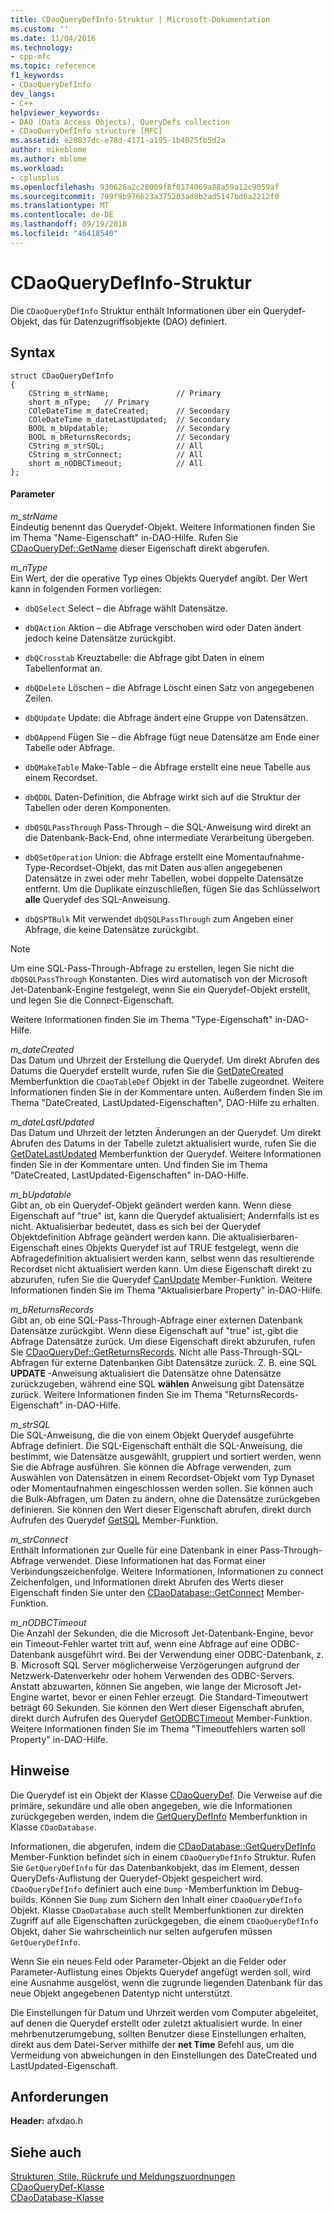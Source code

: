 ```yaml
---
title: CDaoQueryDefInfo-Struktur | Microsoft-Dokumentation
ms.custom: ''
ms.date: 11/04/2016
ms.technology:
- cpp-mfc
ms.topic: reference
f1_keywords:
- CDaoQueryDefInfo
dev_langs:
- C++
helpviewer_keywords:
- DAO (Data Access Objects), QueryDefs collection
- CDaoQueryDefInfo structure [MFC]
ms.assetid: e20837dc-e78d-4171-a195-1b4075fb5d2a
author: mikeblome
ms.author: mblome
ms.workload:
- cplusplus
ms.openlocfilehash: 930626a2c28009f8f0174069a88a59a12c9059af
ms.sourcegitcommit: 799f9b976623a375203ad8b2ad5147bd6a2212f0
ms.translationtype: MT
ms.contentlocale: de-DE
ms.lasthandoff: 09/19/2018
ms.locfileid: "46418540"
---
```

# <a name="cdaoquerydefinfo-structure"></a>CDaoQueryDefInfo-Struktur

Die `CDaoQueryDefInfo` Struktur enthält Informationen über ein Querydef-Objekt, das für Datenzugriffsobjekte (DAO) definiert.

## <a name="syntax"></a>Syntax

```
struct CDaoQueryDefInfo
{
    CString m_strName;               // Primary
    short m_nType;   // Primary
    COleDateTime m_dateCreated;      // Secondary
    COleDateTime m_dateLastUpdated;  // Secondary
    BOOL m_bUpdatable;               // Secondary
    BOOL m_bReturnsRecords;          // Secondary
    CString m_strSQL;                // All
    CString m_strConnect;            // All
    short m_nODBCTimeout;            // All
};
```

#### <a name="parameters"></a>Parameter

*m_strName*<br/>
Eindeutig benennt das Querydef-Objekt. Weitere Informationen finden Sie im Thema "Name-Eigenschaft" in-DAO-Hilfe. Rufen Sie [CDaoQueryDef::GetName](../../mfc/reference/cdaoquerydef-class.md#getname) dieser Eigenschaft direkt abgerufen.

*m_nType*<br/>
Ein Wert, der die operative Typ eines Objekts Querydef angibt. Der Wert kann in folgenden Formen vorliegen:

- `dbQSelect` Select – die Abfrage wählt Datensätze.

- `dbQAction` Aktion – die Abfrage verschoben wird oder Daten ändert jedoch keine Datensätze zurückgibt.

- `dbQCrosstab` Kreuztabelle: die Abfrage gibt Daten in einem Tabellenformat an.

- `dbQDelete` Löschen – die Abfrage Löscht einen Satz von angegebenen Zeilen.

- `dbQUpdate` Update: die Abfrage ändert eine Gruppe von Datensätzen.

- `dbQAppend` Fügen Sie – die Abfrage fügt neue Datensätze am Ende einer Tabelle oder Abfrage.

- `dbQMakeTable` Make-Table – die Abfrage erstellt eine neue Tabelle aus einem Recordset.

- `dbQDDL` Daten-Definition, die Abfrage wirkt sich auf die Struktur der Tabellen oder deren Komponenten.

- `dbQSQLPassThrough` Pass-Through – die SQL-Anweisung wird direkt an die Datenbank-Back-End, ohne intermediate Verarbeitung übergeben.

- `dbQSetOperation` Union: die Abfrage erstellt eine Momentaufnahme-Type-Recordset-Objekt, das mit Daten aus allen angegebenen Datensätze in zwei oder mehr Tabellen, wobei doppelte Datensätze entfernt. Um die Duplikate einzuschließen, fügen Sie das Schlüsselwort **alle** Querydef des SQL-Anweisung.

- `dbQSPTBulk` Mit verwendet `dbQSQLPassThrough` zum Angeben einer Abfrage, die keine Datensätze zurückgibt.

> [!NOTE]
>  Um eine SQL-Pass-Through-Abfrage zu erstellen, legen Sie nicht die `dbQSQLPassThrough` Konstanten. Dies wird automatisch von der Microsoft Jet-Datenbank-Engine festgelegt, wenn Sie ein Querydef-Objekt erstellt, und legen Sie die Connect-Eigenschaft.

Weitere Informationen finden Sie im Thema "Type-Eigenschaft" in-DAO-Hilfe.

*m_dateCreated*<br/>
Das Datum und Uhrzeit der Erstellung die Querydef. Um direkt Abrufen des Datums die Querydef erstellt wurde, rufen Sie die [GetDateCreated](../../mfc/reference/cdaotabledef-class.md#getdatecreated) Memberfunktion die `CDaoTableDef` Objekt in der Tabelle zugeordnet. Weitere Informationen finden Sie in der Kommentare unten. Außerdem finden Sie im Thema "DateCreated, LastUpdated-Eigenschaften", DAO-Hilfe zu erhalten.

*m_dateLastUpdated*<br/>
Das Datum und Uhrzeit der letzten Änderungen an der Querydef. Um direkt Abrufen des Datums in der Tabelle zuletzt aktualisiert wurde, rufen Sie die [GetDateLastUpdated](../../mfc/reference/cdaoquerydef-class.md#getdatelastupdated) Memberfunktion der Querydef. Weitere Informationen finden Sie in der Kommentare unten. Und finden Sie im Thema "DateCreated, LastUpdated-Eigenschaften" in-DAO-Hilfe.

*m_bUpdatable*<br/>
Gibt an, ob ein Querydef-Objekt geändert werden kann. Wenn diese Eigenschaft auf "true" ist, kann die Querydef aktualisiert; Andernfalls ist es nicht. Aktualisierbar bedeutet, dass es sich bei der Querydef Objektdefinition Abfrage geändert werden kann. Die aktualisierbaren-Eigenschaft eines Objekts Querydef ist auf TRUE festgelegt, wenn die Abfragedefinition aktualisiert werden kann, selbst wenn das resultierende Recordset nicht aktualisiert werden kann. Um diese Eigenschaft direkt zu abzurufen, rufen Sie die Querydef [CanUpdate](../../mfc/reference/cdaoquerydef-class.md#canupdate) Member-Funktion. Weitere Informationen finden Sie im Thema "Aktualisierbare Property" in-DAO-Hilfe.

*m_bReturnsRecords*<br/>
Gibt an, ob eine SQL-Pass-Through-Abfrage einer externen Datenbank Datensätze zurückgibt. Wenn diese Eigenschaft auf "true" ist, gibt die Abfrage Datensätze zurück. Um diese Eigenschaft direkt abzurufen, rufen Sie [CDaoQueryDef::GetReturnsRecords](../../mfc/reference/cdaoquerydef-class.md#getreturnsrecords). Nicht alle Pass-Through-SQL-Abfragen für externe Datenbanken Gibt Datensätze zurück. Z. B. eine SQL **UPDATE** -Anweisung aktualisiert die Datensätze ohne Datensätze zurückzugeben, während eine SQL **wählen** Anweisung gibt Datensätze zurück. Weitere Informationen finden Sie im Thema "ReturnsRecords-Eigenschaft" in-DAO-Hilfe.

*m_strSQL*<br/>
Die SQL-Anweisung, die die von einem Objekt Querydef ausgeführte Abfrage definiert. Die SQL-Eigenschaft enthält die SQL-Anweisung, die bestimmt, wie Datensätze ausgewählt, gruppiert und sortiert werden, wenn Sie die Abfrage ausführen. Sie können die Abfrage verwenden, zum Auswählen von Datensätzen in einem Recordset-Objekt vom Typ Dynaset oder Momentaufnahmen eingeschlossen werden sollen. Sie können auch die Bulk-Abfragen, um Daten zu ändern, ohne die Datensätze zurückgeben definieren. Sie können den Wert dieser Eigenschaft abrufen, direkt durch Aufrufen des Querydef [GetSQL](../../mfc/reference/cdaoquerydef-class.md#getsql) Member-Funktion.

*m_strConnect*<br/>
Enthält Informationen zur Quelle für eine Datenbank in einer Pass-Through-Abfrage verwendet. Diese Informationen hat das Format einer Verbindungszeichenfolge. Weitere Informationen, Informationen zu connect Zeichenfolgen, und Informationen direkt Abrufen des Werts dieser Eigenschaft finden Sie unter den [CDaoDatabase::GetConnect](../../mfc/reference/cdaodatabase-class.md#getconnect) Member-Funktion.

*m_nODBCTimeout*<br/>
Die Anzahl der Sekunden, die die Microsoft Jet-Datenbank-Engine, bevor ein Timeout-Fehler wartet tritt auf, wenn eine Abfrage auf eine ODBC-Datenbank ausgeführt wird. Bei der Verwendung einer ODBC-Datenbank, z. B. Microsoft SQL Server möglicherweise Verzögerungen aufgrund der Netzwerk-Datenverkehr oder hohem Verwenden des ODBC-Servers. Anstatt abzuwarten, können Sie angeben, wie lange der Microsoft Jet-Engine wartet, bevor er einen Fehler erzeugt. Die Standard-Timeoutwert beträgt 60 Sekunden. Sie können den Wert dieser Eigenschaft abrufen, direkt durch Aufrufen des Querydef [GetODBCTimeout](../../mfc/reference/cdaoquerydef-class.md#getodbctimeout) Member-Funktion. Weitere Informationen finden Sie im Thema "Timeoutfehlers warten soll Property" in-DAO-Hilfe.

## <a name="remarks"></a>Hinweise

Die Querydef ist ein Objekt der Klasse [CDaoQueryDef](../../mfc/reference/cdaoquerydef-class.md). Die Verweise auf die primäre, sekundäre und alle oben angegeben, wie die Informationen zurückgegeben werden, indem die [GetQueryDefInfo](../../mfc/reference/cdaodatabase-class.md#getquerydefinfo) Memberfunktion in Klasse `CDaoDatabase`.

Informationen, die abgerufen, indem die [CDaoDatabase::GetQueryDefInfo](../../mfc/reference/cdaodatabase-class.md#getquerydefinfo) Member-Funktion befindet sich in einem `CDaoQueryDefInfo` Struktur. Rufen Sie `GetQueryDefInfo` für das Datenbankobjekt, das im Element, dessen QueryDefs-Auflistung der Querydef-Objekt gespeichert wird. `CDaoQueryDefInfo` definiert auch eine `Dump` -Memberfunktion im Debug-builds. Können Sie `Dump` zum Sichern den Inhalt einer `CDaoQueryDefInfo` Objekt. Klasse `CDaoDatabase` auch stellt Memberfunktionen zur direkten Zugriff auf alle Eigenschaften zurückgegeben, die einem `CDaoQueryDefInfo` Objekt, daher Sie wahrscheinlich nur selten aufgerufen müssen `GetQueryDefInfo`.

Wenn Sie ein neues Feld oder Parameter-Objekt an die Felder oder Parameter-Auflistung eines Objekts Querydef angefügt werden soll, wird eine Ausnahme ausgelöst, wenn die zugrunde liegenden Datenbank für das neue Objekt angegebenen Datentyp nicht unterstützt.

Die Einstellungen für Datum und Uhrzeit werden vom Computer abgeleitet, auf denen die Querydef erstellt oder zuletzt aktualisiert wurde. In einer mehrbenutzerumgebung, sollten Benutzer diese Einstellungen erhalten, direkt aus dem Datei-Server mithilfe der **net Time** Befehl aus, um die Vermeidung von abweichungen in den Einstellungen des DateCreated und LastUpdated-Eigenschaft.

## <a name="requirements"></a>Anforderungen

**Header:** afxdao.h

## <a name="see-also"></a>Siehe auch

[Strukturen, Stile, Rückrufe und Meldungszuordnungen](../../mfc/reference/structures-styles-callbacks-and-message-maps.md)<br/>
[CDaoQueryDef-Klasse](../../mfc/reference/cdaoquerydef-class.md)<br/>
[CDaoDatabase-Klasse](../../mfc/reference/cdaodatabase-class.md)
